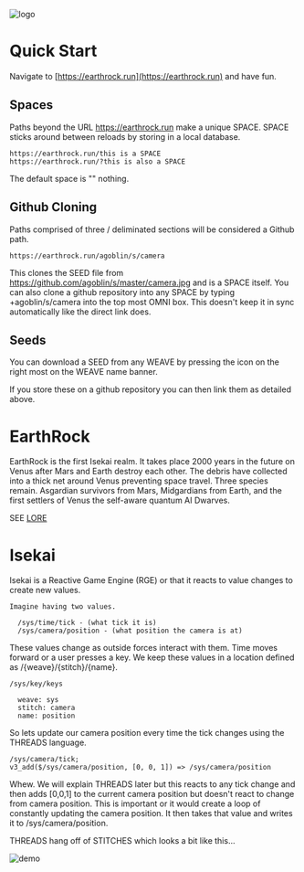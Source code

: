 ![logo](https://earthrock.run/weave/demo/img/logo.gif)

# Quick Start
Navigate to [https://earthrock.run](https://earthrock.run) and have fun.

## Spaces
Paths beyond the URL https://earthrock.run make a unique SPACE. SPACE sticks around between reloads by storing in a local database.

```
https://earthrock.run/this is a SPACE
https://earthrock.run/?this is also a SPACE
```

The default space is "" nothing.

## Github Cloning
Paths comprised of three / deliminated sections will be considered a Github path.

```
https://earthrock.run/agoblin/s/camera
```

This clones the SEED file from https://github.com/agoblin/s/master/camera.jpg and is a SPACE itself. You can also clone a  github repository into any SPACE by typing +agoblin/s/camera into the top most OMNI box. This doesn't keep it in sync automatically like the direct link does.

## Seeds
You can download a SEED from any WEAVE by pressing the icon on the right most on the WEAVE name banner.

If you store these on a github repository you can then link them as detailed above.

# EarthRock
  EarthRock is the first Isekai realm. It takes place 2000 years in the future on Venus after Mars and Earth destroy each other. The debris have collected into a thick net around Venus preventing space travel. Three species remain. Asgardian survivors from Mars, Midgardians from Earth, and the first settlers of Venus the self-aware quantum AI Dwarves.

SEE [LORE](/LORE.md)

# Isekai
Isekai is a Reactive Game Engine (RGE) or that it reacts to value changes to create new values.

```
Imagine having two values.

  /sys/time/tick - (what tick it is)
  /sys/camera/position - (what position the camera is at)
```

These values change as outside forces interact with them. Time moves forward or a user presses a key.
We keep these values in a location defined as /{weave}/{stitch}/{name}.

```
/sys/key/keys

  weave: sys
  stitch: camera
  name: position
```

So lets update our camera position every time the tick changes using the THREADS language.

```
/sys/camera/tick;
v3_add($/sys/camera/position, [0, 0, 1]) => /sys/camera/position
```

Whew. We will explain THREADS later but this reacts to any tick change and then adds [0,0,1] to the current camera position but doesn't react to change from camera position. This is important or it would create a loop of constantly updating the camera position. It then takes that value and writes it to /sys/camera/position.

THREADS hang off of STITCHES which looks a bit like this...

![demo](https://earthrock.run/weave/demo/img/demo.png)
